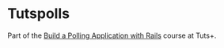 # Tutspolls

Part of the [Build a Polling Application with
Rails](http://courses.tutsplus.com/topics/code/categories/ruby/courses) course
at Tuts+.
